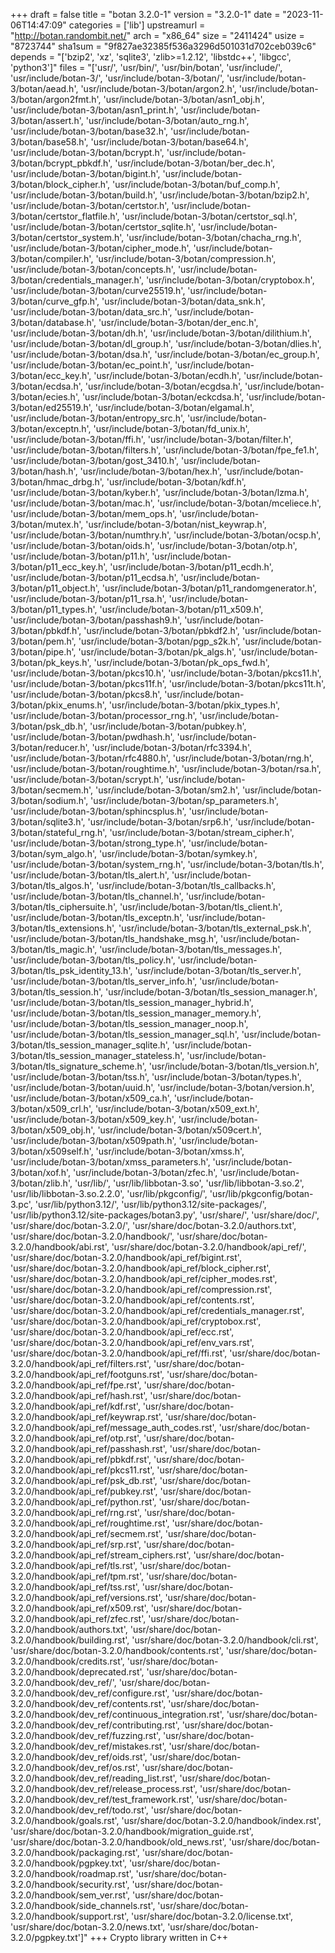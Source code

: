 +++
draft = false
title = "botan 3.2.0-1"
version = "3.2.0-1"
date = "2023-11-06T14:47:09"
categories = ['lib']
upstreamurl = "http://botan.randombit.net/"
arch = "x86_64"
size = "2411424"
usize = "8723744"
sha1sum = "9f827ae32385f536a3296d501031d702ceb039c6"
depends = "['bzip2', 'xz', 'sqlite3', 'zlib>=1.2.12', 'libstdc++', 'libgcc', 'python3']"
files = "['usr/', 'usr/bin/', 'usr/bin/botan', 'usr/include/', 'usr/include/botan-3/', 'usr/include/botan-3/botan/', 'usr/include/botan-3/botan/aead.h', 'usr/include/botan-3/botan/argon2.h', 'usr/include/botan-3/botan/argon2fmt.h', 'usr/include/botan-3/botan/asn1_obj.h', 'usr/include/botan-3/botan/asn1_print.h', 'usr/include/botan-3/botan/assert.h', 'usr/include/botan-3/botan/auto_rng.h', 'usr/include/botan-3/botan/base32.h', 'usr/include/botan-3/botan/base58.h', 'usr/include/botan-3/botan/base64.h', 'usr/include/botan-3/botan/bcrypt.h', 'usr/include/botan-3/botan/bcrypt_pbkdf.h', 'usr/include/botan-3/botan/ber_dec.h', 'usr/include/botan-3/botan/bigint.h', 'usr/include/botan-3/botan/block_cipher.h', 'usr/include/botan-3/botan/buf_comp.h', 'usr/include/botan-3/botan/build.h', 'usr/include/botan-3/botan/bzip2.h', 'usr/include/botan-3/botan/certstor.h', 'usr/include/botan-3/botan/certstor_flatfile.h', 'usr/include/botan-3/botan/certstor_sql.h', 'usr/include/botan-3/botan/certstor_sqlite.h', 'usr/include/botan-3/botan/certstor_system.h', 'usr/include/botan-3/botan/chacha_rng.h', 'usr/include/botan-3/botan/cipher_mode.h', 'usr/include/botan-3/botan/compiler.h', 'usr/include/botan-3/botan/compression.h', 'usr/include/botan-3/botan/concepts.h', 'usr/include/botan-3/botan/credentials_manager.h', 'usr/include/botan-3/botan/cryptobox.h', 'usr/include/botan-3/botan/curve25519.h', 'usr/include/botan-3/botan/curve_gfp.h', 'usr/include/botan-3/botan/data_snk.h', 'usr/include/botan-3/botan/data_src.h', 'usr/include/botan-3/botan/database.h', 'usr/include/botan-3/botan/der_enc.h', 'usr/include/botan-3/botan/dh.h', 'usr/include/botan-3/botan/dilithium.h', 'usr/include/botan-3/botan/dl_group.h', 'usr/include/botan-3/botan/dlies.h', 'usr/include/botan-3/botan/dsa.h', 'usr/include/botan-3/botan/ec_group.h', 'usr/include/botan-3/botan/ec_point.h', 'usr/include/botan-3/botan/ecc_key.h', 'usr/include/botan-3/botan/ecdh.h', 'usr/include/botan-3/botan/ecdsa.h', 'usr/include/botan-3/botan/ecgdsa.h', 'usr/include/botan-3/botan/ecies.h', 'usr/include/botan-3/botan/eckcdsa.h', 'usr/include/botan-3/botan/ed25519.h', 'usr/include/botan-3/botan/elgamal.h', 'usr/include/botan-3/botan/entropy_src.h', 'usr/include/botan-3/botan/exceptn.h', 'usr/include/botan-3/botan/fd_unix.h', 'usr/include/botan-3/botan/ffi.h', 'usr/include/botan-3/botan/filter.h', 'usr/include/botan-3/botan/filters.h', 'usr/include/botan-3/botan/fpe_fe1.h', 'usr/include/botan-3/botan/gost_3410.h', 'usr/include/botan-3/botan/hash.h', 'usr/include/botan-3/botan/hex.h', 'usr/include/botan-3/botan/hmac_drbg.h', 'usr/include/botan-3/botan/kdf.h', 'usr/include/botan-3/botan/kyber.h', 'usr/include/botan-3/botan/lzma.h', 'usr/include/botan-3/botan/mac.h', 'usr/include/botan-3/botan/mceliece.h', 'usr/include/botan-3/botan/mem_ops.h', 'usr/include/botan-3/botan/mutex.h', 'usr/include/botan-3/botan/nist_keywrap.h', 'usr/include/botan-3/botan/numthry.h', 'usr/include/botan-3/botan/ocsp.h', 'usr/include/botan-3/botan/oids.h', 'usr/include/botan-3/botan/otp.h', 'usr/include/botan-3/botan/p11.h', 'usr/include/botan-3/botan/p11_ecc_key.h', 'usr/include/botan-3/botan/p11_ecdh.h', 'usr/include/botan-3/botan/p11_ecdsa.h', 'usr/include/botan-3/botan/p11_object.h', 'usr/include/botan-3/botan/p11_randomgenerator.h', 'usr/include/botan-3/botan/p11_rsa.h', 'usr/include/botan-3/botan/p11_types.h', 'usr/include/botan-3/botan/p11_x509.h', 'usr/include/botan-3/botan/passhash9.h', 'usr/include/botan-3/botan/pbkdf.h', 'usr/include/botan-3/botan/pbkdf2.h', 'usr/include/botan-3/botan/pem.h', 'usr/include/botan-3/botan/pgp_s2k.h', 'usr/include/botan-3/botan/pipe.h', 'usr/include/botan-3/botan/pk_algs.h', 'usr/include/botan-3/botan/pk_keys.h', 'usr/include/botan-3/botan/pk_ops_fwd.h', 'usr/include/botan-3/botan/pkcs10.h', 'usr/include/botan-3/botan/pkcs11.h', 'usr/include/botan-3/botan/pkcs11f.h', 'usr/include/botan-3/botan/pkcs11t.h', 'usr/include/botan-3/botan/pkcs8.h', 'usr/include/botan-3/botan/pkix_enums.h', 'usr/include/botan-3/botan/pkix_types.h', 'usr/include/botan-3/botan/processor_rng.h', 'usr/include/botan-3/botan/psk_db.h', 'usr/include/botan-3/botan/pubkey.h', 'usr/include/botan-3/botan/pwdhash.h', 'usr/include/botan-3/botan/reducer.h', 'usr/include/botan-3/botan/rfc3394.h', 'usr/include/botan-3/botan/rfc4880.h', 'usr/include/botan-3/botan/rng.h', 'usr/include/botan-3/botan/roughtime.h', 'usr/include/botan-3/botan/rsa.h', 'usr/include/botan-3/botan/scrypt.h', 'usr/include/botan-3/botan/secmem.h', 'usr/include/botan-3/botan/sm2.h', 'usr/include/botan-3/botan/sodium.h', 'usr/include/botan-3/botan/sp_parameters.h', 'usr/include/botan-3/botan/sphincsplus.h', 'usr/include/botan-3/botan/sqlite3.h', 'usr/include/botan-3/botan/srp6.h', 'usr/include/botan-3/botan/stateful_rng.h', 'usr/include/botan-3/botan/stream_cipher.h', 'usr/include/botan-3/botan/strong_type.h', 'usr/include/botan-3/botan/sym_algo.h', 'usr/include/botan-3/botan/symkey.h', 'usr/include/botan-3/botan/system_rng.h', 'usr/include/botan-3/botan/tls.h', 'usr/include/botan-3/botan/tls_alert.h', 'usr/include/botan-3/botan/tls_algos.h', 'usr/include/botan-3/botan/tls_callbacks.h', 'usr/include/botan-3/botan/tls_channel.h', 'usr/include/botan-3/botan/tls_ciphersuite.h', 'usr/include/botan-3/botan/tls_client.h', 'usr/include/botan-3/botan/tls_exceptn.h', 'usr/include/botan-3/botan/tls_extensions.h', 'usr/include/botan-3/botan/tls_external_psk.h', 'usr/include/botan-3/botan/tls_handshake_msg.h', 'usr/include/botan-3/botan/tls_magic.h', 'usr/include/botan-3/botan/tls_messages.h', 'usr/include/botan-3/botan/tls_policy.h', 'usr/include/botan-3/botan/tls_psk_identity_13.h', 'usr/include/botan-3/botan/tls_server.h', 'usr/include/botan-3/botan/tls_server_info.h', 'usr/include/botan-3/botan/tls_session.h', 'usr/include/botan-3/botan/tls_session_manager.h', 'usr/include/botan-3/botan/tls_session_manager_hybrid.h', 'usr/include/botan-3/botan/tls_session_manager_memory.h', 'usr/include/botan-3/botan/tls_session_manager_noop.h', 'usr/include/botan-3/botan/tls_session_manager_sql.h', 'usr/include/botan-3/botan/tls_session_manager_sqlite.h', 'usr/include/botan-3/botan/tls_session_manager_stateless.h', 'usr/include/botan-3/botan/tls_signature_scheme.h', 'usr/include/botan-3/botan/tls_version.h', 'usr/include/botan-3/botan/tss.h', 'usr/include/botan-3/botan/types.h', 'usr/include/botan-3/botan/uuid.h', 'usr/include/botan-3/botan/version.h', 'usr/include/botan-3/botan/x509_ca.h', 'usr/include/botan-3/botan/x509_crl.h', 'usr/include/botan-3/botan/x509_ext.h', 'usr/include/botan-3/botan/x509_key.h', 'usr/include/botan-3/botan/x509_obj.h', 'usr/include/botan-3/botan/x509cert.h', 'usr/include/botan-3/botan/x509path.h', 'usr/include/botan-3/botan/x509self.h', 'usr/include/botan-3/botan/xmss.h', 'usr/include/botan-3/botan/xmss_parameters.h', 'usr/include/botan-3/botan/xof.h', 'usr/include/botan-3/botan/zfec.h', 'usr/include/botan-3/botan/zlib.h', 'usr/lib/', 'usr/lib/libbotan-3.so', 'usr/lib/libbotan-3.so.2', 'usr/lib/libbotan-3.so.2.2.0', 'usr/lib/pkgconfig/', 'usr/lib/pkgconfig/botan-3.pc', 'usr/lib/python3.12/', 'usr/lib/python3.12/site-packages/', 'usr/lib/python3.12/site-packages/botan3.py', 'usr/share/', 'usr/share/doc/', 'usr/share/doc/botan-3.2.0/', 'usr/share/doc/botan-3.2.0/authors.txt', 'usr/share/doc/botan-3.2.0/handbook/', 'usr/share/doc/botan-3.2.0/handbook/abi.rst', 'usr/share/doc/botan-3.2.0/handbook/api_ref/', 'usr/share/doc/botan-3.2.0/handbook/api_ref/bigint.rst', 'usr/share/doc/botan-3.2.0/handbook/api_ref/block_cipher.rst', 'usr/share/doc/botan-3.2.0/handbook/api_ref/cipher_modes.rst', 'usr/share/doc/botan-3.2.0/handbook/api_ref/compression.rst', 'usr/share/doc/botan-3.2.0/handbook/api_ref/contents.rst', 'usr/share/doc/botan-3.2.0/handbook/api_ref/credentials_manager.rst', 'usr/share/doc/botan-3.2.0/handbook/api_ref/cryptobox.rst', 'usr/share/doc/botan-3.2.0/handbook/api_ref/ecc.rst', 'usr/share/doc/botan-3.2.0/handbook/api_ref/env_vars.rst', 'usr/share/doc/botan-3.2.0/handbook/api_ref/ffi.rst', 'usr/share/doc/botan-3.2.0/handbook/api_ref/filters.rst', 'usr/share/doc/botan-3.2.0/handbook/api_ref/footguns.rst', 'usr/share/doc/botan-3.2.0/handbook/api_ref/fpe.rst', 'usr/share/doc/botan-3.2.0/handbook/api_ref/hash.rst', 'usr/share/doc/botan-3.2.0/handbook/api_ref/kdf.rst', 'usr/share/doc/botan-3.2.0/handbook/api_ref/keywrap.rst', 'usr/share/doc/botan-3.2.0/handbook/api_ref/message_auth_codes.rst', 'usr/share/doc/botan-3.2.0/handbook/api_ref/otp.rst', 'usr/share/doc/botan-3.2.0/handbook/api_ref/passhash.rst', 'usr/share/doc/botan-3.2.0/handbook/api_ref/pbkdf.rst', 'usr/share/doc/botan-3.2.0/handbook/api_ref/pkcs11.rst', 'usr/share/doc/botan-3.2.0/handbook/api_ref/psk_db.rst', 'usr/share/doc/botan-3.2.0/handbook/api_ref/pubkey.rst', 'usr/share/doc/botan-3.2.0/handbook/api_ref/python.rst', 'usr/share/doc/botan-3.2.0/handbook/api_ref/rng.rst', 'usr/share/doc/botan-3.2.0/handbook/api_ref/roughtime.rst', 'usr/share/doc/botan-3.2.0/handbook/api_ref/secmem.rst', 'usr/share/doc/botan-3.2.0/handbook/api_ref/srp.rst', 'usr/share/doc/botan-3.2.0/handbook/api_ref/stream_ciphers.rst', 'usr/share/doc/botan-3.2.0/handbook/api_ref/tls.rst', 'usr/share/doc/botan-3.2.0/handbook/api_ref/tpm.rst', 'usr/share/doc/botan-3.2.0/handbook/api_ref/tss.rst', 'usr/share/doc/botan-3.2.0/handbook/api_ref/versions.rst', 'usr/share/doc/botan-3.2.0/handbook/api_ref/x509.rst', 'usr/share/doc/botan-3.2.0/handbook/api_ref/zfec.rst', 'usr/share/doc/botan-3.2.0/handbook/authors.txt', 'usr/share/doc/botan-3.2.0/handbook/building.rst', 'usr/share/doc/botan-3.2.0/handbook/cli.rst', 'usr/share/doc/botan-3.2.0/handbook/contents.rst', 'usr/share/doc/botan-3.2.0/handbook/credits.rst', 'usr/share/doc/botan-3.2.0/handbook/deprecated.rst', 'usr/share/doc/botan-3.2.0/handbook/dev_ref/', 'usr/share/doc/botan-3.2.0/handbook/dev_ref/configure.rst', 'usr/share/doc/botan-3.2.0/handbook/dev_ref/contents.rst', 'usr/share/doc/botan-3.2.0/handbook/dev_ref/continuous_integration.rst', 'usr/share/doc/botan-3.2.0/handbook/dev_ref/contributing.rst', 'usr/share/doc/botan-3.2.0/handbook/dev_ref/fuzzing.rst', 'usr/share/doc/botan-3.2.0/handbook/dev_ref/mistakes.rst', 'usr/share/doc/botan-3.2.0/handbook/dev_ref/oids.rst', 'usr/share/doc/botan-3.2.0/handbook/dev_ref/os.rst', 'usr/share/doc/botan-3.2.0/handbook/dev_ref/reading_list.rst', 'usr/share/doc/botan-3.2.0/handbook/dev_ref/release_process.rst', 'usr/share/doc/botan-3.2.0/handbook/dev_ref/test_framework.rst', 'usr/share/doc/botan-3.2.0/handbook/dev_ref/todo.rst', 'usr/share/doc/botan-3.2.0/handbook/goals.rst', 'usr/share/doc/botan-3.2.0/handbook/index.rst', 'usr/share/doc/botan-3.2.0/handbook/migration_guide.rst', 'usr/share/doc/botan-3.2.0/handbook/old_news.rst', 'usr/share/doc/botan-3.2.0/handbook/packaging.rst', 'usr/share/doc/botan-3.2.0/handbook/pgpkey.txt', 'usr/share/doc/botan-3.2.0/handbook/roadmap.rst', 'usr/share/doc/botan-3.2.0/handbook/security.rst', 'usr/share/doc/botan-3.2.0/handbook/sem_ver.rst', 'usr/share/doc/botan-3.2.0/handbook/side_channels.rst', 'usr/share/doc/botan-3.2.0/handbook/support.rst', 'usr/share/doc/botan-3.2.0/license.txt', 'usr/share/doc/botan-3.2.0/news.txt', 'usr/share/doc/botan-3.2.0/pgpkey.txt']"
+++
Crypto library written in C++